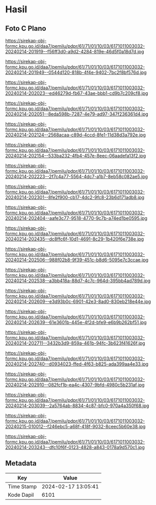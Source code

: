 # Hasil

## Foto C Plano

https://sirekap-obj-formc.kpu.go.id/daa7/pemilu/pdpr/61/71/01/10/03/6171011003032-20240214-201919--f56ff3d0-a9d2-4284-819e-46d5f0a18d7d.jpg

https://sirekap-obj-formc.kpu.go.id/daa7/pemilu/pdpr/61/71/01/10/03/6171011003032-20240214-201949--0544d120-818b-4f4e-9402-7bc2f8bf576d.jpg

https://sirekap-obj-formc.kpu.go.id/daa7/pemilu/pdpr/61/71/01/10/03/6171011003032-20240214-202023--ed46279d-fb67-43ae-bbb1-cd9b7c209cf8.jpg

https://sirekap-obj-formc.kpu.go.id/daa7/pemilu/pdpr/61/71/01/10/03/6171011003032-20240214-202051--8eda598b-7287-4e79-ad97-347f236361d4.jpg

https://sirekap-obj-formc.kpu.go.id/daa7/pemilu/pdpr/61/71/01/10/03/6171011003032-20240214-202124--2568acaa-c89d-4ccd-8fe1-11d38d3a792e.jpg

https://sirekap-obj-formc.kpu.go.id/daa7/pemilu/pdpr/61/71/01/10/03/6171011003032-20240214-202154--533ba232-4fb4-457e-8eec-06aadefa13f2.jpg

https://sirekap-obj-formc.kpu.go.id/daa7/pemilu/pdpr/61/71/01/10/03/6171011003032-20240214-202223--2f7c4a77-5564-4dc7-a1b7-8eb58c082ae5.jpg

https://sirekap-obj-formc.kpu.go.id/daa7/pemilu/pdpr/61/71/01/10/03/6171011003032-20240214-202301--8fe2f900-cb17-4dc2-9fc8-23b6d171adb8.jpg

https://sirekap-obj-formc.kpu.go.id/daa7/pemilu/pdpr/61/71/01/10/03/6171011003032-20240214-202404--aafe3c77-9518-4770-9c7b-a74ed1be0595.jpg

https://sirekap-obj-formc.kpu.go.id/daa7/pemilu/pdpr/61/71/01/10/03/6171011003032-20240214-202435--dc8ffc6f-10d1-4691-8c29-1b420f6e738e.jpg

https://sirekap-obj-formc.kpu.go.id/daa7/pemilu/pdpr/61/71/01/10/03/6171011003032-20240214-202506--988f02b8-9f39-451c-b8d6-5095e7c3ccae.jpg

https://sirekap-obj-formc.kpu.go.id/daa7/pemilu/pdpr/61/71/01/10/03/6171011003032-20240214-202538--a3bb418a-88d7-4c7c-964d-395bb4ad789d.jpg

https://sirekap-obj-formc.kpu.go.id/daa7/pemilu/pdpr/61/71/01/10/03/6171011003032-20240214-202609--e3d93b0c-6901-42e3-8ad0-830eb218e44e.jpg

https://sirekap-obj-formc.kpu.go.id/daa7/pemilu/pdpr/61/71/01/10/03/6171011003032-20240214-202639--61e3601b-445e-4f2d-bfe9-e6b9b262bf51.jpg

https://sirekap-obj-formc.kpu.go.id/daa7/pemilu/pdpr/61/71/01/10/03/6171011003032-20240214-202711--3432b3d9-859a-461b-94fc-3b623f41626f.jpg

https://sirekap-obj-formc.kpu.go.id/daa7/pemilu/pdpr/61/71/01/10/03/6171011003032-20240214-202740--d0934023-ffed-4f63-b825-ada399aa4e33.jpg

https://sirekap-obj-formc.kpu.go.id/daa7/pemilu/pdpr/61/71/01/10/03/6171011003032-20240214-202910--082fcf1b-ea4c-4307-9bfd-4980c5b231af.jpg

https://sirekap-obj-formc.kpu.go.id/daa7/pemilu/pdpr/61/71/01/10/03/6171011003032-20240214-203039--2a5764ab-8834-4c87-bfc0-970a4a350f68.jpg

https://sirekap-obj-formc.kpu.go.id/daa7/pemilu/pdpr/61/71/01/10/03/6171011003032-20240215-010012--f246ebc5-a68f-418f-9032-8ceec5b60e38.jpg

https://sirekap-obj-formc.kpu.go.id/daa7/pemilu/pdpr/61/71/01/10/03/6171011003032-20240214-203243--dfc10f6f-0123-4828-a843-0178a9d570c1.jpg


## Metadata

| Key        | Value               |
| ---------- | ------------------- |
| Time Stamp | 2024-02-17 13:05:41 |
| Kode Dapil | 6101                |



